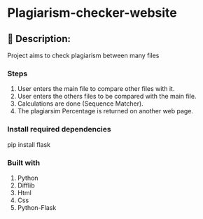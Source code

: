 # Plagiarism-checker-website
## 📜 Description:
 Project aims to check plagiarism between many files

### Steps
1. User enters the main file to compare other files with it.
2. User enters the others files to be compared with the main file.
3. Calculations are done (Sequence Matcher).
4. The plagiarsim Percentage is returned on another web page.

### Install required dependencies
 pip install flask

### Built with
1. Python 
2. Difflib
3. Html
4. Css
5. Python-Flask